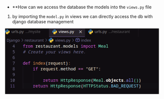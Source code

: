 - **How can we access the database the models into the `views.py` file

1. by importing the `model.py` in views we can directly access the db with django database management

![Pasted image 20250610114126](img/Pasted%20image%2020250610114126.png)